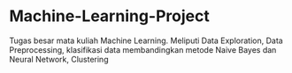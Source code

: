 # Machine-Learning-Project
Tugas besar mata kuliah Machine Learning. Meliputi Data Exploration, Data Preprocessing, klasifikasi data membandingkan metode Naive Bayes dan Neural Network, Clustering
